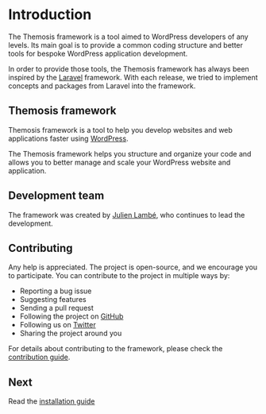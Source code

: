 Introduction
============

The Themosis framework is a tool aimed to WordPress developers of any levels. Its main goal is to provide a common coding structure and better tools for bespoke WordPress application development.

In order to provide those tools, the Themosis framework has always been inspired by the [Laravel](https://laravel.com/)  framework. With each release, we tried to implement concepts and packages from Laravel into the framework.

Themosis framework
------------------

Themosis framework is a tool to help you develop websites and web applications faster using [WordPress](https://wordpress.org).

The Themosis framework helps you structure and organize your code and allows you to better manage and scale your WordPress website and application.

Development team
----------------

The framework was created by [Julien Lambé](https://www.themosis.com/), who continues to lead the development.

Contributing
------------

Any help is appreciated. The project is open-source, and we encourage you to participate. You can contribute to the project in multiple ways by:

- Reporting a bug issue
- Suggesting features
- Sending a pull request
- Following the project on [GitHub](https://github.com/themosis)
- Following us on [Twitter](https://twitter.com/Themosis)
- Sharing the project around you

For details about contributing to the framework, please check the [contribution guide]({{url}}/contributing).

Next
----
Read the [installation guide]({{url}}/installation)